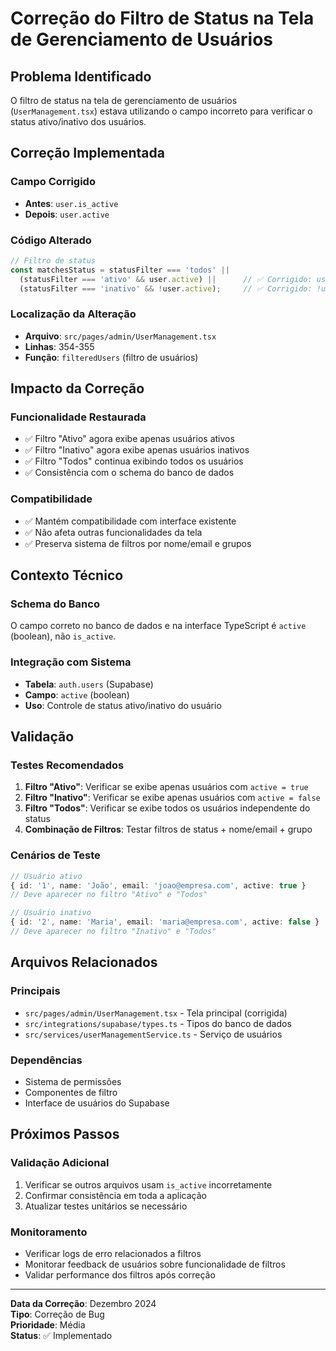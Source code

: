 # Correção do Filtro de Status na Tela de Gerenciamento de Usuários

## Problema Identificado
O filtro de status na tela de gerenciamento de usuários (`UserManagement.tsx`) estava utilizando o campo incorreto para verificar o status ativo/inativo dos usuários.

## Correção Implementada

### Campo Corrigido
- **Antes**: `user.is_active`
- **Depois**: `user.active`

### Código Alterado
```typescript
// Filtro de status
const matchesStatus = statusFilter === 'todos' || 
  (statusFilter === 'ativo' && user.active) ||      // ✅ Corrigido: user.active
  (statusFilter === 'inativo' && !user.active);     // ✅ Corrigido: !user.active
```

### Localização da Alteração
- **Arquivo**: `src/pages/admin/UserManagement.tsx`
- **Linhas**: 354-355
- **Função**: `filteredUsers` (filtro de usuários)

## Impacto da Correção

### Funcionalidade Restaurada
- ✅ Filtro "Ativo" agora exibe apenas usuários ativos
- ✅ Filtro "Inativo" agora exibe apenas usuários inativos
- ✅ Filtro "Todos" continua exibindo todos os usuários
- ✅ Consistência com o schema do banco de dados

### Compatibilidade
- ✅ Mantém compatibilidade com interface existente
- ✅ Não afeta outras funcionalidades da tela
- ✅ Preserva sistema de filtros por nome/email e grupos

## Contexto Técnico

### Schema do Banco
O campo correto no banco de dados e na interface TypeScript é `active` (boolean), não `is_active`.

### Integração com Sistema
- **Tabela**: `auth.users` (Supabase)
- **Campo**: `active` (boolean)
- **Uso**: Controle de status ativo/inativo do usuário

## Validação

### Testes Recomendados
1. **Filtro "Ativo"**: Verificar se exibe apenas usuários com `active = true`
2. **Filtro "Inativo"**: Verificar se exibe apenas usuários com `active = false`
3. **Filtro "Todos"**: Verificar se exibe todos os usuários independente do status
4. **Combinação de Filtros**: Testar filtros de status + nome/email + grupo

### Cenários de Teste
```typescript
// Usuário ativo
{ id: '1', name: 'João', email: 'joao@empresa.com', active: true }
// Deve aparecer no filtro "Ativo" e "Todos"

// Usuário inativo  
{ id: '2', name: 'Maria', email: 'maria@empresa.com', active: false }
// Deve aparecer no filtro "Inativo" e "Todos"
```

## Arquivos Relacionados

### Principais
- `src/pages/admin/UserManagement.tsx` - Tela principal (corrigida)
- `src/integrations/supabase/types.ts` - Tipos do banco de dados
- `src/services/userManagementService.ts` - Serviço de usuários

### Dependências
- Sistema de permissões
- Componentes de filtro
- Interface de usuários do Supabase

## Próximos Passos

### Validação Adicional
1. Verificar se outros arquivos usam `is_active` incorretamente
2. Confirmar consistência em toda a aplicação
3. Atualizar testes unitários se necessário

### Monitoramento
- Verificar logs de erro relacionados a filtros
- Monitorar feedback de usuários sobre funcionalidade de filtros
- Validar performance dos filtros após correção

---

**Data da Correção**: Dezembro 2024  
**Tipo**: Correção de Bug  
**Prioridade**: Média  
**Status**: ✅ Implementado